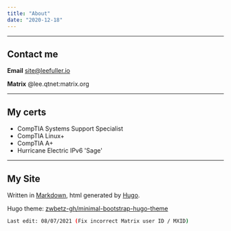 ```yaml
---
title: "About"
date: "2020-12-18"
---
```


---
## Contact me

**Email** [site@leefuller.io](mailto:site@leefuller.io)

**Matrix** @lee.qtnet:matrix.org

---
## My certs

- CompTIA Systems Support Specialist
- CompTIA Linux+
- CompTIA A+
- Hurricane Electric IPv6 'Sage'

---

## My Site

Written in [Markdown](https://www.markdownguide.org/), html generated by [Hugo](https://github.com/gohugoio/hugo).

Hugo theme: [zwbetz-gh/minimal-bootstrap-hugo-theme](https://github.com/zwbetz-gh/minimal-bootstrap-hugo-theme)

```bash
Last edit: 08/07/2021 (Fix incorrect Matrix user ID / MXID)
```
